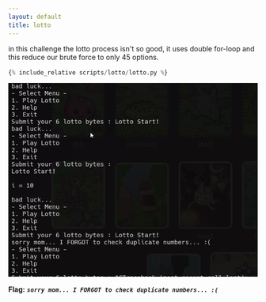 ```yaml
---
layout: default
title: lotto
---
```




in this challenge the lotto process isn't so good, it uses double for-loop and this reduce our brute force to only 45 options.

```python
{% include_relative scripts/lotto/lotto.py %}
```


![image](./images/lotto.png)

**Flag:** ***`sorry mom... I FORGOT to check duplicate numbers... :(`***
